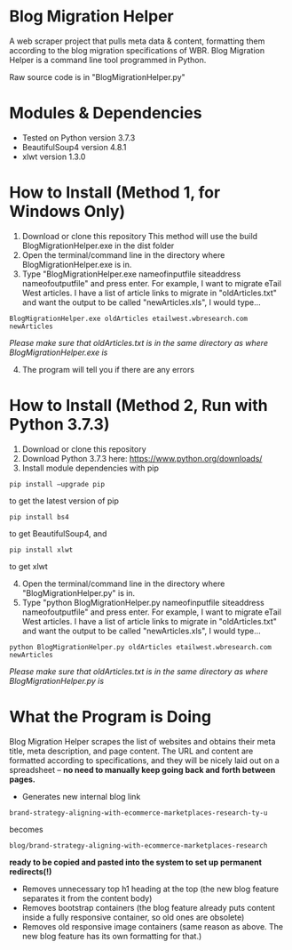 # Blog Migration Helper
A web scraper project that pulls meta data &amp; content, formatting them according to the blog migration specifications of WBR.
Blog Migration Helper is a command line tool programmed in Python.

Raw source code is in "BlogMigrationHelper.py"

# Modules & Dependencies
- Tested on Python version 3.7.3
- BeautifulSoup4 version 4.8.1
- xlwt version 1.3.0

# How to Install (Method 1, for Windows Only)
1. Download or clone this repository
This method will use the build BlogMigrationHelper.exe in the dist folder
2. Open the terminal/command line in the directory where BlogMigrationHelper.exe is in.
3. Type "BlogMigrationHelper.exe nameofinputfile siteaddress nameofoutputfile" and press enter.
For example, I want to migrate eTail West articles. I have a list of article links to migrate in "oldArticles.txt" and want the output to be called "newArticles.xls", I would type...
```
BlogMigrationHelper.exe oldArticles etailwest.wbresearch.com newArticles
```
*Please make sure that oldArticles.txt is in the same directory as where BlogMigrationHelper.exe is*

4. The program will tell you if there are any errors

# How to Install (Method 2, Run with Python 3.7.3)
1. Download or clone this repository
2. Download Python 3.7.3 here:
https://www.python.org/downloads/
3. Install module dependencies with pip
```
pip install –upgrade pip
```
to get the latest version of pip
```
pip install bs4
```
to get BeautifulSoup4, and
```
pip install xlwt
```
to get xlwt

4. Open the terminal/command line in the directory where "BlogMigrationHelper.py" is in.
5. Type "python BlogMigrationHelper.py nameofinputfile siteaddress nameofoutputfile" and press enter.
For example, I want to migrate eTail West articles. I have a list of article links to migrate in "oldArticles.txt" and want the output to be called "newArticles.xls", I would type...
```
python BlogMigrationHelper.py oldArticles etailwest.wbresearch.com newArticles
```
*Please make sure that oldArticles.txt is in the same directory as where BlogMigrationHelper.py is*

# What the Program is Doing
Blog Migration Helper scrapes the list of websites and obtains their meta title, meta description, and page content. The URL and content are formatted according to specifications, and they will be nicely laid out on a spreadsheet – **no need to manually keep going back and forth between pages.**


- Generates new internal blog link
```
brand-strategy-aligning-with-ecommerce-marketplaces-research-ty-u
```
becomes
```
blog/brand-strategy-aligning-with-ecommerce-marketplaces-research
```

**ready to be copied and pasted into the system to set up permanent redirects(!)**
- Removes unnecessary top h1 heading at the top (the new blog feature separates it from the content body)
- Removes bootstrap containers (the blog feature already puts content inside a fully responsive container, so old ones are obsolete)
- Removes old responsive image containers (same reason as above. The new blog feature has its own formatting for that.)
